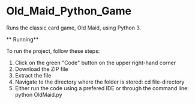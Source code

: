 # Old_Maid_Python_Game
Runs the classic card game, Old Maid, using Python 3.

** Running**

To run the project, follow these steps:
1. Click on the green "Code" button on the upper right-hand corner
2. Download the ZIP file
3. Extract the file
4. Navigate to the directory where the folder is stored: cd file-directory
5. Either run the code using a prefered IDE or through the command line: python OldMaid.py
